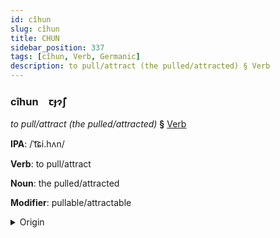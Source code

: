 ```yaml
---
id: cîhun
slug: cîhun
title: CHUN
sidebar_position: 337
tags: [cîhun, Verb, Germanic]
description: to pull/attract (the pulled/attracted) § Verb
---
```


### cîhun&emsp;<span kind="abugida">ꞇɟɂ̃ʃ</span>

*to pull/attract (the pulled/attracted)* **§** [Verb](../../tags/Verb)

**IPA**: /ˈt͡ɕi.hʌn/

**Verb**: to pull/attract

**Noun**: the pulled/attracted

**Modifier**: pullable/attractable

<details>
    <summary>Origin</summary>
    German ziehen /ˈt͡siːən/<br/>
    <em>Germanic Language Family</em>
</details>